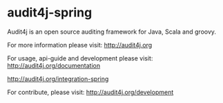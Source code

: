 audit4j-spring
==============
Audit4j is an open source auditing framework for Java, Scala and groovy.

For more information please visit: http://audit4j.org

For usage, api-guide and development please visit: http://audit4j.org/documentation

http://audit4j.org/integration-spring

For contribute, please visit: http://audit4j.org/development

